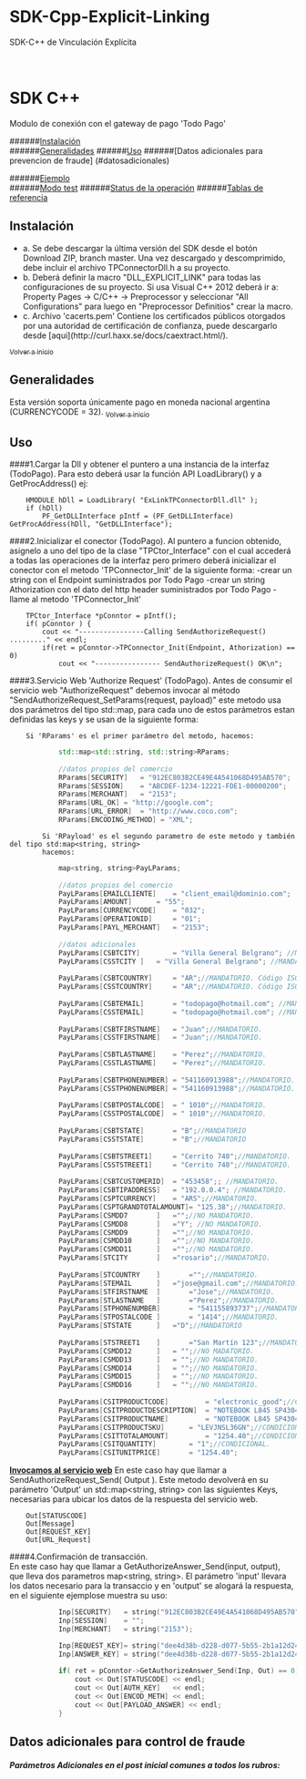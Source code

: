 # SDK-Cpp-Explicit-Linking
SDK-C++ de Vinculación Explícita

<a name="inicio"></a>		
SDK C++ 	
==================	
		
Modulo de conexión con el gateway de pago 'Todo Pago'		

######[Instalación](#instalacion)		
######[Generalidades](#general)	
######[Uso](#uso)
######[Datos adicionales para prevencion de fraude] (#datosadicionales)


######[Ejemplo](#ejemplo)		
######[Modo test](#test)
######[Status de la operación](#status)
######[Tablas de referencia](#tablas)

<a name="Instalación"></a>		
## Instalación
<ul>
<li>a. Se debe descargar la última versión del SDK desde el botón Download ZIP, branch master.		
   Una vez descargado y descomprimido, debe incluir el archivo TPConnectorDll.h a su proyecto.
</li>
<li>b. Deberá definir la macro "DLL_EXPLICIT_LINK" para todas las configuraciones de su proyecto.
Si usa Visual C++ 2012  deberá ir a: Property Pages -> C/C++ -> Preprocessor y seleccionar "All Configurations" 
para luego en "Preprocessor Definitios" crear la macro.
</li>
<li>c. Archivo 'cacerts.pem' Contiene los certificados públicos otorgados por una autoridad de certificación de confianza,         puede descargarlo desde
[aqui](http://curl.haxx.se/docs/caextract.html/).
</li>
</ul>

[<sub>Volver a inicio</sub>](#inicio)

<a name="general"></a>
## Generalidades
Esta versión soporta únicamente pago en moneda nacional argentina (CURRENCYCODE = 32).
[<sub>Volver a inicio</sub>](#inicio)

<a name="uso"></a>		
## Uso		
####1.Cargar la Dll y obtener el puntero a una instancia de la interfaz (TodoPago).
	Para esto deberá usar la función API LoadLibrary() y a GetProcAddress() ej:
	
		HMODULE hDll = LoadLibrary( "ExLinkTPConnectorDll.dll" );
		if (hDll)
			PF_GetDLLInterface pIntf = (PF_GetDLLInterface) GetProcAddress(hDll, "GetDLLInterface");
####2.Inicializar el conector (TodoPago).
	Al puntero a funcion obtenido, asignelo a uno del tipo de la clase "TPCtor_Interface" con el cual
	accederá a todas las operaciones de la interfaz pero primero deberá inicializar el conector con 
	el metodo 'TPConnector_Init' de la siguiente forma:
	 -crear un string con el Endpoint suministrados por Todo Pago
	 -crear un string Athorization con el dato del http header suministrados por Todo Pago
	 -llame al metodo 'TPConnector_Init'

		TPCtor_Interface *pConntor = pIntf();
	 	if( pConntor ) {
			cout << "----------------Calling SendAuthorizeRequest() ........." << endl;
			if(ret = pConntor->TPConnector_Init(Endpoint, Athorization) == 0)
				cout << "---------------- SendAuthorizeRequest() OK\n";
####3.Servicio Web 'Authorize Request' (TodoPago).
	Antes de consumir el servicio web "AuthorizeRequest" debemos invocar al método
	"SendAuthorizeRequest_SetParams(request, payload)"
	este metodo usa dos parámetros del tipo std::map, para cada uno de estos parámetros estan definidas
	las keys y se usan de la siguiente forma:
	
		Si 'RParams' es el primer parámetro del metodo, hacemos:
```C++
			std::map<std::string, std::string>RParams;
			
			//datos propios del comercio
			RParams[SECURITY]	= "912EC803B2CE49E4A541068D495AB570";
			RParams[SESSION]	= "ABCDEF-1234-12221-FDE1-00000200";
			RParams[MERCHANT]	= "2153";
			RParams[URL_OK]	= "http://google.com";
			RParams[URL_ERROR]	= "http://www.coco.com";
			RParams[ENCODING_METHOD] = "XML";
```
	        
	        Si 'RPayload' es el segundo parametro de este metodo y también del tipo std:map<string, string>
	        hacemos:
```C++
			map<string, string>PayLParams;
			
			//datos propios del comercio
			PayLParams[EMAILCLIENTE]	= "client_email@dominio.com";
			PayLParams[AMOUNT]		= "55";
			PayLParams[CURRENCYCODE]	= "032";
			PayLParams[OPERATIONID]		= "01";
			PayLParams[PAYL_MERCHANT]	= "2153";
			
			//datos adicionales
			PayLParams[CSBTCITY]		= "Villa General Belgrano"; //MANDATORIO.
			PayLParams[CSSTCITY	]	= "Villa General Belgrano"; //MANDATORIO.
			
			PayLParams[CSBTCOUNTRY]		= "AR";//MANDATORIO. Código ISO.
			PayLParams[CSSTCOUNTRY]		= "AR";//MANDATORIO. Código ISO.
			
			PayLParams[CSBTEMAIL]		= "todopago@hotmail.com"; //MANDATORIO.
			PayLParams[CSSTEMAIL]		= "todopago@hotmail.com"; //MANDATORIO.
			
			PayLParams[CSBTFIRSTNAME]	= "Juan";//MANDATORIO.      
			PayLParams[CSSTFIRSTNAME]	= "Juan";//MANDATORIO.      
			
			PayLParams[CSBTLASTNAME]	= "Perez";//MANDATORIO.
			PayLParams[CSSTLASTNAME]	= "Perez";//MANDATORIO.
			
			PayLParams[CSBTPHONENUMBER]	= "541160913988";//MANDATORIO.     
			PayLParams[CSSTPHONENUMBER]	= "541160913988";//MANDATORIO.     
			
			PayLParams[CSBTPOSTALCODE]	= " 1010";//MANDATORIO.
			PayLParams[CSSTPOSTALCODE]	= " 1010";//MANDATORIO.
			
			PayLParams[CSBTSTATE]		= "B";//MANDATORIO
			PayLParams[CSSTSTATE]		= "B";//MANDATORIO
			
			PayLParams[CSBTSTREET1]		= "Cerrito 740";//MANDATORIO.
			PayLParams[CSSTSTREET1]		= "Cerrito 740";//MANDATORIO.
			
			PayLParams[CSBTCUSTOMERID]	= "453458";; //MANDATORIO.
			PayLParams[CSBTIPADDRESS]	= "192.0.0.4"; //MANDATORIO.       
			PayLParams[CSPTCURRENCY]	= "ARS";//MANDATORIO.      
			PayLParams[CSPTGRANDTOTALAMOUNT]= "125.38";//MANDATORIO.
			PayLParams[CSMDD7		]	="";//NO MANDATORIO.        
			PayLParams[CSMDD8		]	="Y"; //NO MANDATORIO.       
			PayLParams[CSMDD9		]	="";//NO MANDATORIO.       
			PayLParams[CSMDD10		]	="";//NO MANDATORIO.      
			PayLParams[CSMDD11		]	="";//NO MANDATORIO.
			PayLParams[STCITY		]	="rosario";//MANDATORIO.       
			
			PayLParams[STCOUNTRY	]		="";//MANDATORIO.      
			PayLParams[STEMAIL		]	="jose@gmail.com";//MANDATORIO.        
			PayLParams[STFIRSTNAME	]		="Jose";//MANDATORIO.        
			PayLParams[STLASTNAME	]		="Perez";//MANDATORIO.      
			PayLParams[STPHONENUMBER]		= "541155893737";//MANDATORIO.        
			PayLParams[STPOSTALCODE	]		= "1414";//MANDATORIO.        
			PayLParams[STSTATE		]	="D";//MANDATORIO     
			
			PayLParams[STSTREET1	]		="San Martín 123";//MANDATORIO.       
			PayLParams[CSMDD12		]	= "";//NO MADATORIO.     
			PayLParams[CSMDD13		]	= "";//NO MANDATORIO.     
			PayLParams[CSMDD14		]	= "";//NO MANDATORIO.      
			PayLParams[CSMDD15		]	= "";//NO MANDATORIO.        
			PayLParams[CSMDD16		]	= "";//NO MANDATORIO.
			
			PayLParams[CSITPRODUCTCODE] 		= "electronic_good";//CONDICIONAL
			PayLParams[CSITPRODUCTDESCRIPTION]	= "NOTEBOOK L845 SP4304LA DF TOSHIBA";//CONDICIONAL.     
			PayLParams[CSITPRODUCTNAME] 		= "NOTEBOOK L845 SP4304LA DF TOSHIBA";//CONDICIONAL.  
			PayLParams[CSITPRODUCTSKU]		= "LEVJNSL36GN";//CONDICIONAL.      
			PayLParams[CSITTOTALAMOUNT] 		= "1254.40";//CONDICIONAL.      
			PayLParams[CSITQUANTITY]		= "1";//CONDICIONAL.       
			PayLParams[CSITUNITPRICE]		= "1254.40";
```
<ins><strong>Invocamos al servicio web</strong></ins>
		En este caso hay que llamar a SendAuthorizeRequest_Send( Output ). Este metodo devolverá
		en su parámetro  'Output' un std::map<string, string> con las siguientes Keys, necesarias
		para ubicar los datos de la respuesta del servicio web.
		
		Out[STATUSCODE]
		Out[Message]
		Out[REQUEST_KEY]
		Out[URL_Request]
		
####4.Confirmación de transacción.		
En este caso hay que llamar a GetAuthorizeAnswer_Send(input, output), que lleva dos parametros map<string, string>. El parámetro 'input' llevara los datos necesario para la transaccio y en 'output' se alogará la respuesta, en el siguiente ejemplose muestra su uso:
```C++
			Inp[SECURITY]	= string("912EC803B2CE49E4A541068D495AB570");
			Inp[SESSION]	= "";
			Inp[MERCHANT]	= string("2153");

			Inp[REQUEST_KEY]= string("dee4d38b-d228-d077-5b55-2b1a12d24a16");
			Inp[ANSWER_KEY] = string("dee4d38b-d228-d077-5b55-2b1a12d24a16");
			
			if( ret = pConntor->GetAuthorizeAnswer_Send(Inp, Out) == 0) {
				cout << Out[STATUSCODE] << endl;
				cout << Out[AUTH_KEY] 	<< endl;
				cout << Out[ENCOD_METH] << endl;
				cout << Out[PAYLOAD_ANSWER] << endl;
			}
```
<a name="datosadicionales"></a>		
## Datos adicionales para control de fraude		

<a name="generales"></a>		
##### Parámetros Adicionales en el post inicial comunes a todos los rubros:


	
	

